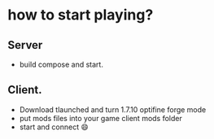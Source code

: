 # how to start playing?

## Server
- build compose and start.

## Client.
- Download tlaunched and turn 1.7.10 optifine forge mode
- put mods files into your game client mods folder
- start and connect :smile:
